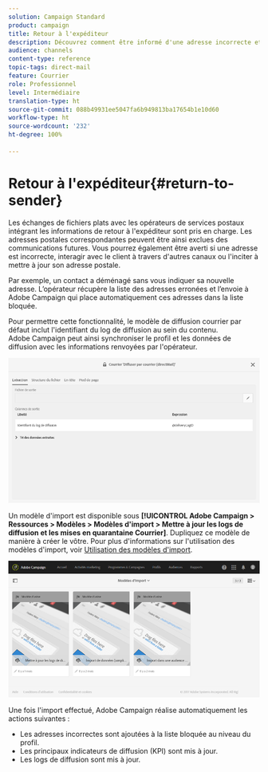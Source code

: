 ```yaml
---
solution: Campaign Standard
product: campaign
title: Retour à l'expéditeur
description: Découvrez comment être informé d'une adresse incorrecte et l'exclure des prochaines communications.
audience: channels
content-type: reference
topic-tags: direct-mail
feature: Courrier
role: Professionnel
level: Intermédiaire
translation-type: ht
source-git-commit: 088b49931ee5047fa6b949813ba17654b1e10d60
workflow-type: ht
source-wordcount: '232'
ht-degree: 100%

---
```



# Retour à l&#39;expéditeur{#return-to-sender}

Les échanges de fichiers plats avec les opérateurs de services postaux intégrant les informations de retour à l&#39;expéditeur sont pris en charge. Les adresses postales correspondantes peuvent être ainsi exclues des communications futures. Vous pourrez également être averti si une adresse est incorrecte, interagir avec le client à travers d&#39;autres canaux ou l&#39;inciter à mettre à jour son adresse postale.

Par exemple, un contact a déménagé sans vous indiquer sa nouvelle adresse. L’opérateur récupère la liste des adresses erronées et l’envoie à Adobe Campaign qui place automatiquement ces adresses dans la liste bloquée.

Pour permettre cette fonctionnalité, le modèle de diffusion courrier par défaut inclut l&#39;identifiant du log de diffusion au sein du contenu. Adobe Campaign peut ainsi synchroniser le profil et les données de diffusion avec les informations renvoyées par l&#39;opérateur.

![](assets/direct_mail_return_sender_1.png)

Un modèle d&#39;import est disponible sous **[!UICONTROL Adobe Campaign > Ressources > Modèles > Modèles d&#39;import > Mettre à jour les logs de diffusion et les mises en quarantaine Courrier]**. Dupliquez ce modèle de manière à créer le vôtre. Pour plus d&#39;informations sur l&#39;utilisation des modèles d&#39;import, voir [Utilisation des modèles d&#39;import](../../automating/using/importing-data-with-import-templates.md#setting-up-import-templates).

![](assets/direct_mail_return_sender_2.png)

Une fois l&#39;import effectué, Adobe Campaign réalise automatiquement les actions suivantes :

* Les adresses incorrectes sont ajoutées à la liste bloquée au niveau du profil.
* Les principaux indicateurs de diffusion (KPI) sont mis à jour.
* Les logs de diffusion sont mis à jour.
